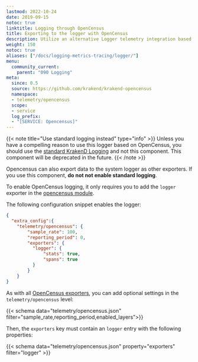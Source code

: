 ```yaml
---
lastmod: 2022-10-24
date: 2019-09-15
notoc: true
linktitle: Logging through OpenCensus
title: Exporting to the logger with OpenCensus
description: Utilize an alternative Logger telemetry integration based on OpenCensus to monitor and analyze the API Gateway in KrakenD.
weight: 150
notoc: true
aliases: ["/docs/logging-metrics-tracing/logger/"]
menu:
  community_current:
    parent: "090 Logging"
meta:
  since: 0.5
  source: https://github.com/krakend/krakend-opencensus
  namespace:
  - telemetry/opencensus
  scope:
  - service
  log_prefix:
  - "[SERVICE: Opencensus]"
---
```

{{< note title="Use standard logging instead" type="info" >}}
Unless you have a compelling reason to use this logger based on OpenCensus, you should use the [standard KrakenD Logging](/docs/logging/) and not this component. This component will be deprecated in the future.
{{< /note >}}

Opencensus can also export data to the system logger as other exporters. If you use this component, **do not not enable standard logging**.

To enable OpenCensus logging, it only requires you to add the `logger` exporter in the [opencensus module](/docs/telemetry/opencensus/).

The following configuration snippet enables the logger:
```json
{
  "extra_config":{
    "telemetry/opencensus": {
        "sample_rate": 100,
        "reporting_period": 0,
        "exporters": {
          "logger": {
              "stats": true,
              "spans": true
          }
        }
    }
}
```

As with all [OpenCensus exporters](/docs/telemetry/opencensus/), you can add optional settings in the `telemetry/opencensus` level:

{{< schema data="telemetry/opencensus.json" filter="sample_rate,reporting_period,enabled_layers">}}

Then, the `exporters` key must contain an `logger` entry with the following properties:

{{< schema data="telemetry/opencensus.json" property="exporters" filter="logger" >}}
